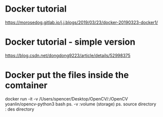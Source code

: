 # Docker tutorial
https://morosedog.gitlab.io/j.j.blogs/2019/03/23/docker-20190323-docker1/

# Docker tutorial - simple version
https://blog.csdn.net/dongdong9223/article/details/52998375


# Docker put the files inside the comtainer
docker run -it -v /Users/spencer/Desktop/OpenCV/:/OpenCV yoanlin/opencv-python3 bash
ps. -v :volume (storage)
ps. source directory : des directory


